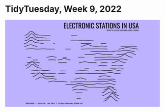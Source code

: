 # TidyTuesday, Week 9, 2022

![](https://raw.githubusercontent.com/pyykkojuha/tidytuesday/main/R/2022_09/TIDY_2022_09.png)